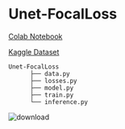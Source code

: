 # Unet-FocalLoss

[Colab Notebook](https://colab.research.google.com/drive/1vYZYXDMfs9hK6KvXY3v1iTPiln9OeJZE?usp=sharing)

[Kaggle Dataset](https://www.kaggle.com/humansintheloop/semantic-segmentation-of-aerial-imagery)

```
Unet-FocalLoss
      ├── data.py
      ├── losses.py
      ├── model.py
      ├── train.py
      └── inference.py

```

![download](https://user-images.githubusercontent.com/56114938/133053776-04e5793a-7dd6-4ca6-a964-129314be0f28.png)

